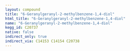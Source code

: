 ```yaml
---
layout: compound
title: "6-Geranylgeranyl-2-methylbenzene-1,4-diol"
html_title: "6-Geranylgeranyl-2-methylbenzene-1,4-diol"
name: "6-Geranylgeranyl-2-methylbenzene-1,4-diol"
kegg_id: C20737
native: false
indirect_only: true
indirect_via: C14153 C14154 C20738
---
```

